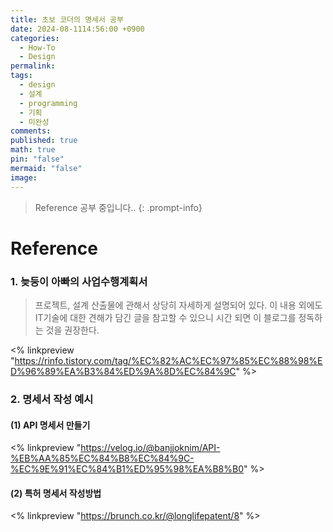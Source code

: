 ```yaml
---
title: 초보 코더의 명세서 공부
date: 2024-08-1114:56:00 +0900
categories:
  - How-To
  - Design
permalink: 
tags:
  - design
  - 설계
  - programming
  - 기획
  - 미완성
comments: 
published: true
math: true
pin: "false"
mermaid: "false"
image:
---
```

> Reference 공부 중입니다..
 {: .prompt-info}



# Reference
### 1. 늦둥이 아빠의 사업수행계획서
> 프로젝트, 설계 산출물에 관해서 상당히 자세하게 설명되어 있다. 이 내용 외에도 IT기술에 대한 견해가 담긴 글을 참고할 수 있으니 시간 되면 이 블로그를 정독하는 것을 권장한다. 

<% linkpreview "https://rinfo.tistory.com/tag/%EC%82%AC%EC%97%85%EC%88%98%ED%96%89%EA%B3%84%ED%9A%8D%EC%84%9C" %>

### 2. 명세서 작성 예시
#### (1) API 명세서 만들기

<% linkpreview "https://velog.io/@banjjoknim/API-%EB%AA%85%EC%84%B8%EC%84%9C-%EC%9E%91%EC%84%B1%ED%95%98%EA%B8%B0" %>

#### (2) 특허 명세서 작성방법 

<% linkpreview "https://brunch.co.kr/@longlifepatent/8" %>